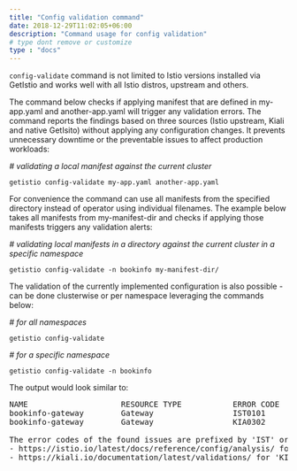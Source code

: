 ```yaml
---
title: "Config validation command"
date: 2018-12-29T11:02:05+06:00
description: "Command usage for config validation"
# type dont remove or customize
type : "docs"
---
```



`config-validate` command is not limited to Istio versions installed via GetIstio and  works well with all Istio distros, upstream and others.

The command below checks if applying manifest that are defined in my-app.yaml and another-app.yaml will trigger any validation errors. The command reports the findings based on three sources (Istio upstream, Kiali and native GetIsito) without applying any configuration changes. It prevents unnecessary downtime or the preventable issues to affect production workloads:

*\# validating a local manifest against the current cluster*
```
getistio config-validate my-app.yaml another-app.yaml
```
For convenience the command can use all manifests from the specified directory instead of operator using individual filenames. The example below takes all manifests from my-manifest-dir and checks if applying those manifests triggers any validation alerts:

*\# validating local manifests in a directory against the current cluster in a specific namespace*
```
getistio config-validate -n bookinfo my-manifest-dir/
```

The validation of the currently implemented configuration is also possible - can be done clusterwise or per namespace leveraging the commands below:

*\# for all namespaces*
```
getistio config-validate

```
*\# for a specific namespace*
```
getistio config-validate -n bookinfo
```

The output would look similar to:
<pre>
NAME                    RESOURCE TYPE           ERROR CODE      SEVERITY        MESSAGE
bookinfo-gateway        Gateway                 IST0101         Error           Referenced selector not found: "app=nonexisting"
bookinfo-gateway        Gateway                 KIA0302         Warning         No matching workload found for gateway selector in this namespace

The error codes of the found issues are prefixed by 'IST' or 'KIA'. For the detailed explanation, please refer to
- https://istio.io/latest/docs/reference/config/analysis/ for 'IST' error codes
- https://kiali.io/documentation/latest/validations/ for 'KIA' error codes
</pre>

